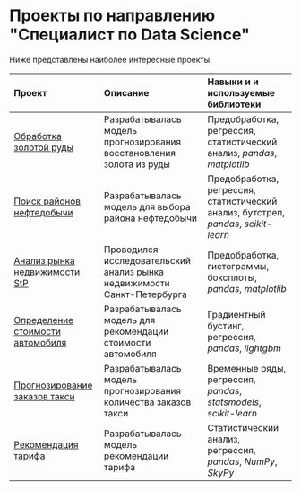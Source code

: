# Проекты по направлению "Специалист по Data Science"
Ниже представлены наиболее интересные проекты.

| Проект | Описание | Навыки и и используемые библиотеки | 
| :---------------------- | :---------------------- | :---------------------- |
| [Обработка золотой руды](aurum) | Разрабатывалась модель прогнозирования восстановления золота из руды| Предобработка, регрессия, статистический анализ, *pandas*, *matplotlib* |
| [Поиск районов нефтедобычи](oil) | Разрабатывалась модель для выбора района нефтедобычи| Предобработка, регрессия, статистический анализ, бутстреп, *pandas*, *scikit-learn*|
| [Анализ рынка недвижимости StP](flats) | Проводился исследовательский анализ рынка недвижимости Санкт-Петербурга| Предобработка, гистограммы, боксплоты, *pandas*, *matplotlib* |
| [Определение стоимости автомобиля](auto) | Разрабатывалась модель для рекомендации стоимости автомобиля | Градиентный бустинг, регрессия, *pandas*, *lightgbm* |
| [Прогнозирование заказов такси](time) | Разрабатывалась модель прогнозирования количества заказов такси | Временные ряды, регрессия, *pandas*, *statsmodels*, *scikit-learn* |
| [Рекомендация тарифа](tarifs) | Разрабатывалась модель рекомендации тарифа | Статистический анализ, регрессия, *pandas*,  *NumPy*, *SkyPy* |

